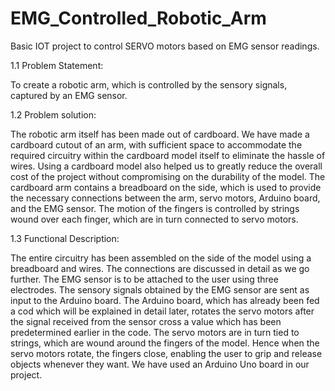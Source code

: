 # EMG_Controlled_Robotic_Arm

Basic IOT project to control SERVO motors based on EMG sensor readings.

1.1 Problem Statement: 

   To create a robotic arm, which is controlled by the sensory signals, captured by an EMG sensor.

1.2 Problem solution:

   The robotic arm itself has been made out of cardboard. We have made a cardboard cutout of an arm, with sufficient space to accommodate the required circuitry within the cardboard model itself to eliminate the hassle of wires. Using a cardboard model also helped us to greatly reduce the overall cost of the project without compromising on the durability of the model. The cardboard arm contains a breadboard on the side, which is used to provide the necessary connections between the arm, servo motors, Arduino board, and the EMG sensor. The motion of the fingers is controlled by strings wound over each finger, which are in turn connected to servo motors.

1.3 Functional Description:  

   The entire circuitry has been assembled on the side of the model using a breadboard and wires. The connections are discussed in detail as we go further. The EMG sensor is to be attached to the user using three electrodes. The sensory signals obtained by the EMG sensor are sent as input to the Arduino board. The Arduino board, which has already been fed a cod which will be explained in detail later, rotates the servo motors after the signal received from the sensor cross a value which has been predetermined earlier in the code. The servo motors are in turn tied to strings, which are wound around the fingers of the model. Hence when the servo motors rotate, the fingers close, enabling the user to grip and release objects whenever they want. 
We have used an Arduino Uno board in our project. 

